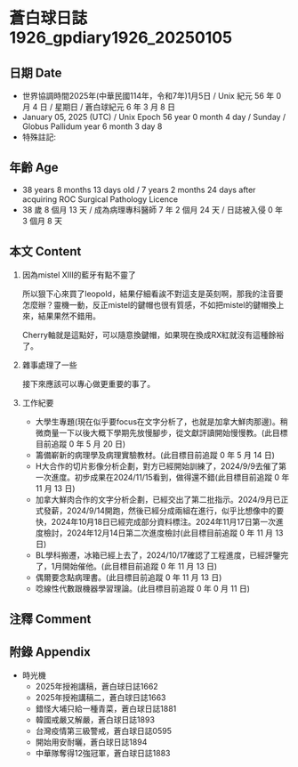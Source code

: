 [_metadata_:encoding]: - "utf-8"
[_metadata_:language]: - "zh-Hant-TW"
[_metadata_:fileformat]: - "markdown"
[_metadata_:MIME_type]: - "text/plain"
[_metadata_:markdown_version]: - "commonmark version 0.30"
[_metadata_:markdown_spec]: - "https://spec.commonmark.org/0.30/"

# 蒼白球日誌1926_gpdiary1926_20250105 #

## 日期 Date ##

* 世界協調時間2025年(中華民國114年，令和7年)1月5日 / Unix 紀元 56 年 0 月 4 日 / 星期日 / 蒼白球紀元 6 年 3 月 8 日
* January 05, 2025 (UTC) / Unix Epoch 56 year 0 month 4 day / Sunday / Globus Pallidum year 6 month 3 day 8
* 特殊註記:

## 年齡 Age ##

* 38 years 8 months 13 days old / 7 years 2 months 24 days after acquiring ROC Surgical Pathology Licence
* 38 歲 8 個月 13 天 / 成為病理專科醫師 7 年 2 個月 24 天 / 日誌被入侵 0 年 3 個月 8 天

## 本文 Content ##

1. 因為mistel XIII的藍牙有點不靈了

    所以狠下心來買了leopold，結果仔細看誒不對這支是英刻啊，那我的注音要怎麼辦？靈機一動，反正mistel的鍵帽也很有質感，不如把mistel的鍵帽換上來，結果果然不錯用。

    Cherry軸就是這點好，可以隨意換鍵帽，如果現在換成RX紅就沒有這種餘裕了。

2. 雜事處理了一些

    接下來應該可以專心做更重要的事了。

3. 工作紀要

    - 大學生專題(現在似乎要focus在文字分析了，也就是加拿大鮮肉那邊)。稍微商量一下以後大概下學期先放慢腳步，從文獻評讀開始慢慢教。(此目標目前追蹤 0 年 5 月 20 日)
    - 籌備嶄新的病理學及病理實驗教材。(此目標目前追蹤 0 年 5 月 14 日)
    - H大合作的切片影像分析企劃，對方已經開始訓練了，2024/9/9去催了第一次進度。初步成果在2024/11/15看到，做得還不錯(此目標目前追蹤 0 年 11 月 13 日)
    - 加拿大鮮肉合作的文字分析企劃，已經交出了第二批指示。2024/9月已正式發薪，2024/9/14開跑，然後已經分成兩組在進行，似乎比想像中的要快，2024年10月18日已經完成部分資料標注。2024年11月17日第一次進度檢討，2024年12月14日第二次進度檢討(此目標目前追蹤 0 年 11 月 13 日)
    - BL學科搬遷，冰箱已經上去了，2024/10/17確認了工程進度，已經評鑒完了，1月開始催他。(此目標目前追蹤 0 年 11 月 13 日)
    - 偶爾要念點病理書。(此目標目前追蹤 0 年 11 月 13 日)
    - 唸線性代數跟機器學習理論。(此目標目前追蹤 0 年 0 月 11 日)

## 注釋 Comment ##


## 附錄 Appendix ##

* 時光機
    - 2025年授袍講稿，蒼白球日誌1662
    - 2025年授袍講稿二，蒼白球日誌1663
    - 錯怪大埔只給一種青菜，蒼白球日誌1881
    - 韓國戒嚴又解嚴，蒼白球日誌1893
    - 台灣疫情第三級警戒，蒼白球日誌0595
    - 開始用安耐曬，蒼白球日誌1894
    - 中華隊奪得12強冠軍，蒼白球日誌1883

